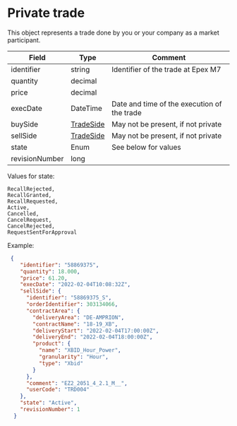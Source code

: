 ﻿# Private trade

This object represents a trade done by you or your company as a market participant.

| Field      | Type | Comment |
|------------| --- | --- |
| identifier | string | Identifier of the trade at Epex M7 |
| quantity   | decimal | |
| price      | decimal | |
| execDate   | DateTime | Date and time of the execution of the trade |
| buySide    | [TradeSide](tradeside.md) | May not be present, if not private |
| sellSide   | [TradeSide](tradeside.md) | May not be present, if not private |
| state | Enum | See below for values |
| revisionNumber | long | |

Values for state:
```
RecallRejected,
RecallGranted,
RecallRequested,
Active,
Cancelled,
CancelRequest,
CancelRejected,
RequestSentForApproval
```

Example:
```json
 {
    "identifier": "58869375",
    "quantity": 18.000,
    "price": 61.20,
    "execDate": "2022-02-04T10:08:32Z",
    "sellSide": {
      "identifier": "58869375_S",
      "orderIdentifier": 303134066,
      "contractArea": {
        "deliveryArea": "DE-AMPRION",
        "contractName": "18-19_XB",
        "deliveryStart": "2022-02-04T17:00:00Z",
        "deliveryEnd": "2022-02-04T18:00:00Z",
        "product": {
          "name": "XBID_Hour_Power",
          "granularity": "Hour",
          "type": "Xbid"
        }
      },
      "comment": "EZ2_2051_4_2.1_M__",
      "userCode": "TRD004"
    },
    "state": "Active",
    "revisionNumber": 1
  }
```
